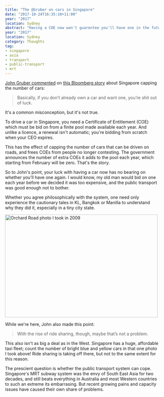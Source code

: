 ```yaml
---
title: "The @Gruber on cars in Singapore"
date: "2017-10-24T16:35:10+11:00"
year: "2017"
location: Sydney
abstract: "Having a COE now won't guarentee you'll have one in the future"
year: "2017"
location: Sydney
category: Thoughts
tag:
- singapore
- asia
- transport
- public-transport
- mrt
---
```

[John Gruber commented] on [this Bloomberg story] about Singapore capping the number of cars:

> Basically, if you don’t already own a car and want one, you’re shit out of luck.

It's a common misconception, but it's not true.

To drive a car in Singapore, you need a Certificate of Entitlement (COE) which must be bid on from a finite pool made available each year. And unlike a licence, a renewal isn't automatic; you're bidding from scratch when your CEO expires.

This has the effect of capping the number of cars that can be driven on roads, and frees COEs from people no longer contesting. The government announces the number of extra COEs it adds to the pool each year, which starting from February will be zero. That's the story. 

So to John's point, your luck with having a car now has no bearing on whether you'll have one again. I would know, my old man would bid on one each year before we decided it was too expensive, and the public transport was good enough not to bother.

Whether you agree philosophically with the system, one need only experience the cautionary tales in KL, Bangkok or Manilla to understand why they did it, especially in a tiny city state.

<p><img src="https://farm3.staticflickr.com/2562/3709522212_bb458dc65b_z_d.jpg" alt="Orchard Road photo I took in 2009" style="width:500px; height:335px;" srcset="https://farm3.staticflickr.com/2562/3709522212_bb458dc65b_z_d.jpg 1x, https://farm3.staticflickr.com/2562/3709522212_bb458dc65b_b_d.jpg 2x" /></p>

While we're here, John also made this point:

> With the rise of ride sharing, though, maybe that’s not a problem.

This also isn't as big a deal as in the West. Singapore has a huge, affordable taxi fleet; count the number of bright blue and yellow cars in that one photo I took above! Ride sharing is taking off there, but not to the same extent for this reason.

The prescient question is whether the public transport system can cope. Singapore's MRT subway system was the envy of South East Asia for two decades, and still beats everything in Australia and most Western countries to such an extreme its embarrasing. But recent growing pains and capacity issues have caused their own share of problems.

[John Gruber commented]: https://daringfireball.net/linked/2017/10/23/singapore-cars
[this Bloomberg story]: https://www.bloomberg.com/news/articles/2017-10-23/singapore-to-stop-adding-cars-on-its-roads-from-february-2018

